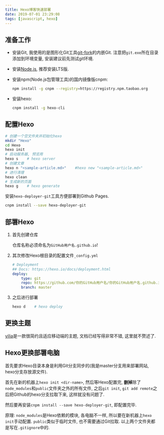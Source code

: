 ```yaml
---
title: Hexo博客快速部署
date: 2019-07-01 23:29:08
tags: [javascript, hexo]
---
```


## 准备工作

- 安装Git, 我使用的是图形化Git工具[git-fork](https://git-fork.com/)的内嵌Git. 注意把`git.exe`所在目录添加到环境变量, 安装建议前先测试git环境.

- 安装[Node.js](https://nodejs.org/en/), 推荐安装LTS版.

- 安装npm(Node.js包管理工具)的国内镜像版cnpm:

    ```bash
    npm install -g cnpm --registry=https://registry.npm.taobao.org
    ```

- 安装hexo:

    ```bash
    cnpm install -g hexo-cli
    ```
<!-- more -->
## 配置Hexo

```bash
# 创建一个空文件夹并初始化hexo
mkdir "Hexo"
cd Hexo
hexo init
# 启动服务器, 预览用
hexo s    # hexo server
# 创建文章
hexo n "<sample-article.md>"    #hexo new "<sample-article.md>"
# 进行清理
hexo clean
# 生成新的页面
hexo g    # hexo generate
```

安装`hexo-deployer-git`工具方便部署到Github Pages.

```bash
cnpm install --save hexo-deployer-git
```

## 部署Hexo

1. 首先创建仓库

    仓库名称必须命名为`GitHub用户名.github.io`!

2. 其次修改Hexo根目录的配置文件`_config.yml`

    ```yml
    # Deployment
    ## Docs: https://hexo.io/docs/deployment.html
    deploy:
        type: git
        repo: https://github.com/你的GitHub用户名/你的GitHub用户名.github.io.git
        branch: master
    ```

3. 之后进行部署

    ```bash
    hexo d    # hexo deploy
    ```

## 更换主题

[yilia](https://github.com/litten/hexo-theme-yilia)是一款很简约且适应移动端的主题, 文档已经写得非常不错, 这里就不赘述了.

## Hexo更换部署电脑

首先要求Hexo目录本身是利用Git分支同步的(我是master分支用来部署网站, hexo分支存放源文件).

首先在新的机器上`hexo init <dir-name>`, 然后等Hexo配置完, **删掉**除了`node_modules`和`public`文件夹之外的所有文件, 之后`git init`, `git add remote`之后把Github的hexo分支拉取下来, 这样就没有问题了.

然后要再安装`cnpm install --save hexo-deployer-git`, 即配置完毕.

原理: `node_modules`是Hexo依赖的模块, 各电脑不一样, 所以要在新机器上`hexo init`手动配置. `public`类似于临时文件, 也不需要通过Git拉取. 以上两个文件夹都是写在`.gitignore`中的.
